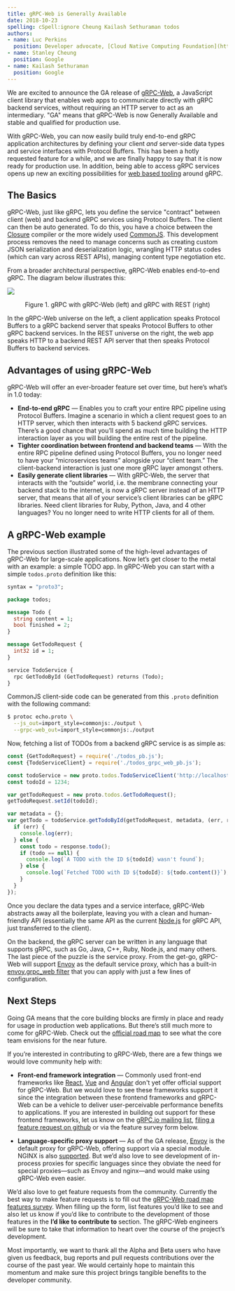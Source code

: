 ```yaml
---
title: gRPC-Web is Generally Available
date: 2018-10-23
spelling: cSpell:ignore Cheung Kailash Sethuraman todos
authors:
- name: Luc Perkins
  position: Developer advocate, [Cloud Native Computing Foundation](https://cncf.io)
- name: Stanley Cheung
  position: Google
- name: Kailash Sethuraman
  position: Google
---
```


We are excited to announce the GA release of
[gRPC-Web](https://www.npmjs.com/package/grpc-web), a JavaScript client library
that enables web apps to communicate directly with gRPC backend services,
without requiring an HTTP server to act as an intermediary. "GA" means that
gRPC-Web is now Generally Available and stable and qualified for production use.

<!--more-->

With gRPC-Web, you can now easily build truly end-to-end gRPC application
architectures by defining your client *and* server-side data types and service
interfaces with Protocol Buffers. This has been a hotly requested feature for a
while, and we are finally happy to say that it is now ready for production use.
In addition, being able to access gRPC services opens up new an exciting
possibilities for [web based
tooling](https://github.com/grpc/grpc-experiments/tree/master/gdebug) around gRPC.

## The Basics

gRPC-Web, just like gRPC, lets you define the service "contract" between client
(web) and backend gRPC services using Protocol Buffers. The client can then be
auto generated. To do this, you have a choice between the [Closure](https://developers.google.com/closure/compiler/) compiler
or the more widely used [CommonJS](https://requirejs.org/docs/commonjs.html).
This development process removes the need to manage concerns such as creating
custom JSON serialization and deserialization logic, wrangling HTTP status codes
(which can vary across REST APIs), managing content type negotiation etc.

From a broader architectural perspective, gRPC-Web enables end-to-end gRPC. The diagram below illustrates this:

![](/img/grpc-web-arch.png)
<p style="text-align: center"> Figure 1. gRPC with gRPC-Web (left) and gRPC with REST (right)</p>

In the gRPC-Web universe on the left, a client application speaks Protocol Buffers to a gRPC backend server that speaks Protocol Buffers to other gRPC backend services. In the REST universe on the right, the web app speaks HTTP to a backend REST API server that then speaks Protocol Buffers to backend services.

## Advantages of using gRPC-Web

gRPC-Web will offer an ever-broader feature set over time, but here’s what’s in 1.0 today:

* **End-to-end gRPC** — Enables you to craft your entire RPC pipeline using Protocol Buffers. Imagine a scenario in which a client request goes to an HTTP server, which then interacts with 5 backend gRPC services. There’s a good chance that you’ll spend as much time building the HTTP interaction layer as you will building the entire rest of the pipeline.
* **Tighter coordination between frontend and backend teams**  — With the entire RPC pipeline defined using Protocol Buffers, you no longer need to have your “microservices teams” alongside your “client team.” The client-backend interaction is just one more gRPC layer amongst others.
* **Easily generate client libraries**  — With gRPC-Web, the server that interacts with the “outside” world, i.e. the membrane connecting your backend stack to the internet, is now a gRPC server instead of an HTTP server, that means that all of your service’s client libraries can be gRPC libraries. Need client libraries for Ruby, Python, Java, and 4 other languages? You no longer need to write HTTP clients for all of them.

## A gRPC-Web example

The previous section illustrated some of the high-level advantages of gRPC-Web for large-scale applications. Now let’s get closer to the metal with an example: a simple TODO app. In gRPC-Web you can start with a simple `todos.proto` definition like this:

```proto
syntax = "proto3";

package todos;

message Todo {
  string content = 1;
  bool finished = 2;
}

message GetTodoRequest {
  int32 id = 1;
}

service TodoService {
  rpc GetTodoById (GetTodoRequest) returns (Todo);
}
```

CommonJS client-side code can be generated from this `.proto` definition with the following command:

```sh
$ protoc echo.proto \
  --js_out=import_style=commonjs:./output \
  --grpc-web_out=import_style=commonjs:./output
```

Now, fetching a list of TODOs from a backend gRPC service is as simple as:

```js
const {GetTodoRequest} = require('./todos_pb.js');
const {TodoServiceClient} = require('./todos_grpc_web_pb.js');

const todoService = new proto.todos.TodoServiceClient('http://localhost:8080');
const todoId = 1234;

var getTodoRequest = new proto.todos.GetTodoRequest();
getTodoRequest.setId(todoId);

var metadata = {};
var getTodo = todoService.getTodoById(getTodoRequest, metadata, (err, response) => {
  if (err) {
    console.log(err);
  } else {
    const todo = response.todo();
    if (todo == null) {
      console.log(`A TODO with the ID ${todoId} wasn't found`);
    } else {
      console.log(`Fetched TODO with ID ${todoId}: ${todo.content()}`);
    }
  }
});
```

Once you declare the data types and a service interface, gRPC-Web abstracts away all the boilerplate, leaving you with a clean and human-friendly API (essentially the same API as the current [Node.js](/docs/languages/node/) for gRPC API, just transferred to the client).

On the backend, the gRPC server can be written in any language that supports gRPC, such as Go, Java, C++, Ruby, Node.js, and many others. The last piece of the puzzle is the service proxy. From the get-go, gRPC-Web will support [Envoy](https://envoyproxy.io) as the default service proxy, which has a built-in [envoy.grpc_web filter](https://www.envoyproxy.io/docs/envoy/latest/configuration/http_filters/grpc_web_filter#config-http-filters-grpc-web) that you can apply with just a few lines of configuration.

## Next Steps

Going GA means that the core building blocks are firmly in place and ready for usage in production web applications. But there’s still much more to come for gRPC-Web. Check out the [official road map](https://github.com/grpc/grpc-web/blob/master/doc/roadmap.md) to see what the core team envisions for the near future.

If you’re interested in contributing to gRPC-Web, there are a few things we would love community help with:

* **Front-end framework integration** — Commonly used front-end frameworks like [React](https://reactjs.org), [Vue](https://vuejs.org) and [Angular](https://angular.io) don't yet offer official support for gRPC-Web. But we would love to see these frameworks support it since the integration between these frontend frameworks and gRPC-Web can be a vehicle to deliver user-perceivable performance benefits to applications. If you are interested in building out support for these frontend frameworks, let us know on the [gRPC.io mailing list](https://groups.google.com/g/grpc-io), [filing a feature request on github](https://github.com/grpc/grpc-web/issues) or via the feature survey form below.

* **Language-specific proxy support** — As of the GA release, [Envoy](https://envoyproxy.io) is the default proxy for gRPC-Web, offering support via a special module. NGINX is also [supported](https://github.com/grpc/grpc-web/tree/master/net/grpc/gateway/nginx). But we’d also love to see development of in-process proxies for specific languages since they obviate the need for special proxies—such as Envoy and nginx—and would make using gRPC-Web even easier.

We’d also love to get feature requests from the community. Currently the best way to make feature requests is to fill out the [gRPC-Web road map features survey](https://docs.google.com/forms/d/1NjWpyRviohn5jaPntosBHXRXZYkh_Ffi4GxJZFibylM/viewform?edit_requested=true). When filling up the form, list features you’d like to see and also let us know if you’d like to contribute to the development of those features in the **I’d like to contribute to** section. The gRPC-Web engineers will be sure to take that information to heart over the course of the project’s development.

Most importantly, we want to thank all the Alpha and Beta users who have given us feedback, bug reports and pull requests contributions over the course of the past year. We would certainly hope to maintain this momentum and make sure this project brings tangible benefits to the developer community.

